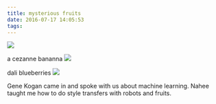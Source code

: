 ```yaml
---
title: mysterious fruits
date: 2016-07-17 14:05:53
tags:
---
```

<a href="http://i.imgur.com/9JjYWVX.png"><img src="http://i.imgur.com/9JjYWVX.png"  /></a>

a cezanne bananna
<a href="http://i.imgur.com/KMeM3t0.jpg"><img src="http://i.imgur.com/KMeM3t0.jpg" /></a>

dali blueberries
<a href="http://i.imgur.com/Aqf4DB7.jpg"><img src="http://i.imgur.com/Aqf4DB7.jpg" /></a>

Gene Kogan came in and spoke with us about machine learning.  Nahee taught me how to do style transfers with robots and fruits.

